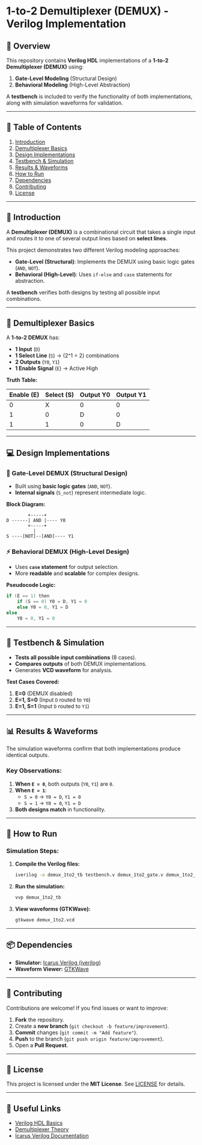 # **1-to-2 Demultiplexer (DEMUX) - Verilog Implementation**  

## **📌 Overview**  
This repository contains **Verilog HDL** implementations of a **1-to-2 Demultiplexer (DEMUX)** using:  
1. **Gate-Level Modeling** (Structural Design)  
2. **Behavioral Modeling** (High-Level Abstraction)  

A **testbench** is included to verify the functionality of both implementations, along with simulation waveforms for validation.  

---

## **📝 Table of Contents**  
1. [Introduction](#-introduction)  
2. [Demultiplexer Basics](#-demultiplexer-basics)  
3. [Design Implementations](#-design-implementations)  
4. [Testbench & Simulation](#-testbench--simulation)  
5. [Results & Waveforms](#-results--waveforms)  
6. [How to Run](#-how-to-run)  
7. [Dependencies](#-dependencies)  
8. [Contributing](#-contributing)  
9. [License](#-license)  

---

## **🎯 Introduction**  
A **Demultiplexer (DEMUX)** is a combinational circuit that takes a single input and routes it to one of several output lines based on **select lines**.  

This project demonstrates two different Verilog modeling approaches:  
- **Gate-Level (Structural)**: Implements the DEMUX using basic logic gates (`AND`, `NOT`).  
- **Behavioral (High-Level)**: Uses `if-else` and `case` statements for abstraction.  

A **testbench** verifies both designs by testing all possible input combinations.  

---

## **🔧 Demultiplexer Basics**  
A **1-to-2 DEMUX** has:  
- **1 Input** (`D`)  
- **1 Select Line** (`S`) → \(2^1 = 2\) combinations  
- **2 Outputs** (`Y0`, `Y1`)  
- **1 Enable Signal** (`E`) → Active High  

**Truth Table:**  

| **Enable (E)** | **Select (S)** | **Output Y0** | **Output Y1** |
|----------------|----------------|---------------|---------------|
| 0              | X              | 0             | 0             |
| 1              | 0              | D             | 0             |
| 1              | 1              | 0             | D             |

---

## **💻 Design Implementations**  

### **🔌 Gate-Level DEMUX (Structural Design)**  
- Built using **basic logic gates** (`AND`, `NOT`).  
- **Internal signals** (`S_not`) represent intermediate logic.  

**Block Diagram:**  
```
        +-----+
D ------| AND |---- Y0
        +-----+
          |
S ----[NOT]--[AND]---- Y1
```  

### **⚡ Behavioral DEMUX (High-Level Design)**  
- Uses **`case` statement** for output selection.  
- More **readable** and **scalable** for complex designs.  

**Pseudocode Logic:**  
```verilog
if (E == 1) then
    if (S == 0) Y0 = D, Y1 = 0
    else Y0 = 0, Y1 = D
else
    Y0 = 0, Y1 = 0
```

---

## **🧪 Testbench & Simulation**  
- **Tests all possible input combinations** (8 cases).  
- **Compares outputs** of both DEMUX implementations.  
- Generates **VCD waveform** for analysis.  

**Test Cases Covered:**  
1. **E=0** (DEMUX disabled)  
2. **E=1, S=0** (Input `D` routed to `Y0`)  
3. **E=1, S=1** (Input `D` routed to `Y1`)  

---

## **📊 Results & Waveforms**  
The simulation waveforms confirm that both implementations produce identical outputs.  

### **Key Observations:**  
1. **When `E = 0`**, both outputs (`Y0`, `Y1`) are `0`.  
2. **When `E = 1`**:  
   - `S = 0` → `Y0 = D`, `Y1 = 0`  
   - `S = 1` → `Y0 = 0`, `Y1 = D`  
3. **Both designs match** in functionality.  

---

## **🚀 How to Run**  
### **Simulation Steps:**  
1. **Compile the Verilog files:**  
   ```bash
   iverilog -o demux_1to2_tb testbench.v demux_1to2_gate.v demux_1to2_behavioral.v
   ```  
2. **Run the simulation:**  
   ```bash
   vvp demux_1to2_tb
   ```  
3. **View waveforms (GTKWave):**  
   ```bash
   gtkwave demux_1to2.vcd
   ```  

---

## **📦 Dependencies**  
- **Simulator:** [Icarus Verilog (iverilog)](http://iverilog.icarus.com/)  
- **Waveform Viewer:** [GTKWave](http://gtkwave.sourceforge.net/)  

---

## **🤝 Contributing**  
Contributions are welcome! If you find issues or want to improve:  
1. **Fork** the repository.  
2. Create a **new branch** (`git checkout -b feature/improvement`).  
3. **Commit** changes (`git commit -m "Add feature"`).  
4. **Push** to the branch (`git push origin feature/improvement`).  
5. Open a **Pull Request**.  

---

## **📜 License**  
This project is licensed under the **MIT License**. See [LICENSE](LICENSE) for details.  

---

## **🔗 Useful Links**  
- [Verilog HDL Basics](https://www.chipverify.com/verilog/)  
- [Demultiplexer Theory](https://www.electronics-tutorials.ws/combination/comb_4.html)  
- [Icarus Verilog Documentation](http://iverilog.wikia.com/)  

